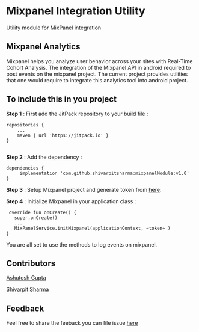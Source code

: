 # Mixpanel Integration Utility
Utility module for MixPanel integration

## Mixpanel Analytics
Mixpanel helps you analyze user behavior across your sites with Real-Time Cohort Analysis. The integration of the Mixpanel API in android required to post events on the mixpanel project. The current project provides utilities that one would require to integrate this analytics tool into android project.

## To include this in you project 

**Step 1** : First add the JitPack repository to your build file :

```
repositories {
    ...
    maven { url 'https://jitpack.io' }
}
    
```
**Step 2** : Add the dependency : 
```
dependencies {
	 implementation 'com.github.shivarpitsharma:mixpanelModule:v1.0'
}
```  
**Step 3** : Setup Mixpanel project and generate token from [here](https://mixpanel.com/login/):

**Step 4** : Initialize Mixpanel in your application class :

```
 override fun onCreate() {
   super.onCreate()
   ...
   MixPanelService.initMixpanel(applicationContext, ~token~ )
}

```
You are all set to use the methods to log events on mixpanel.

## Contributors
[Ashutosh Gupta](https://www.linkedin.com/in/ashutosh15/)

[Shivarpit Sharma](https://www.linkedin.com/in/shivarpit-sharma-67541014b/)

## Feedback

Feel free to share the feeback
you can file issue [here](https://github.com/shivarpitsharma/mixpanelModule/issues)
